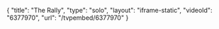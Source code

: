 {
    "title": "The Rally",
    "type": "solo",
    "layout": "iframe-static",
    "videoId": "6377970",
    "url": "\/tvpembed\/6377970"
}